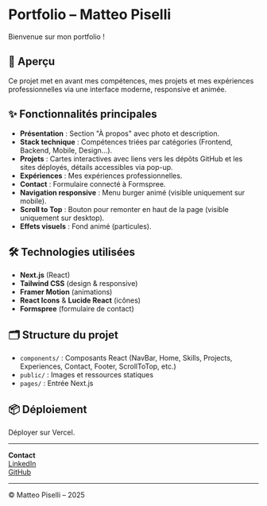 # Portfolio – Matteo Piselli

Bienvenue sur mon portfolio !

## 🚀 Aperçu

Ce projet met en avant mes compétences, mes projets et mes expériences professionnelles via une interface moderne, responsive et animée.

## ✨ Fonctionnalités principales

- **Présentation** : Section "À propos" avec photo et description.
- **Stack technique** : Compétences triées par catégories (Frontend, Backend, Mobile, Design…).
- **Projets** : Cartes interactives avec liens vers les dépôts GitHub et les sites déployés, détails accessibles via pop-up.
- **Expériences** : Mes expériences professionnelles.
- **Contact** : Formulaire connecté à Formspree.
- **Navigation responsive** : Menu burger animé (visible uniquement sur mobile).
- **Scroll to Top** : Bouton pour remonter en haut de la page (visible uniquement sur desktop).
- **Effets visuels** : Fond animé (particules).

## 🛠️ Technologies utilisées

- **Next.js** (React)
- **Tailwind CSS** (design & responsive)
- **Framer Motion** (animations)
- **React Icons** & **Lucide React** (icônes)
- **Formspree** (formulaire de contact)

## 🗂️ Structure du projet

- `components/` : Composants React (NavBar, Home, Skills, Projects, Experiences, Contact, Footer, ScrollToTop, etc.)
- `public/` : Images et ressources statiques
- `pages/` : Entrée Next.js

## 📦 Déploiement

Déployer sur Vercel.

---

**Contact**  
[LinkedIn](https://www.linkedin.com/in/matteo-piselli/)  
[GitHub](https://github.com/MatteoPiselli)

---

© Matteo Piselli – 2025
